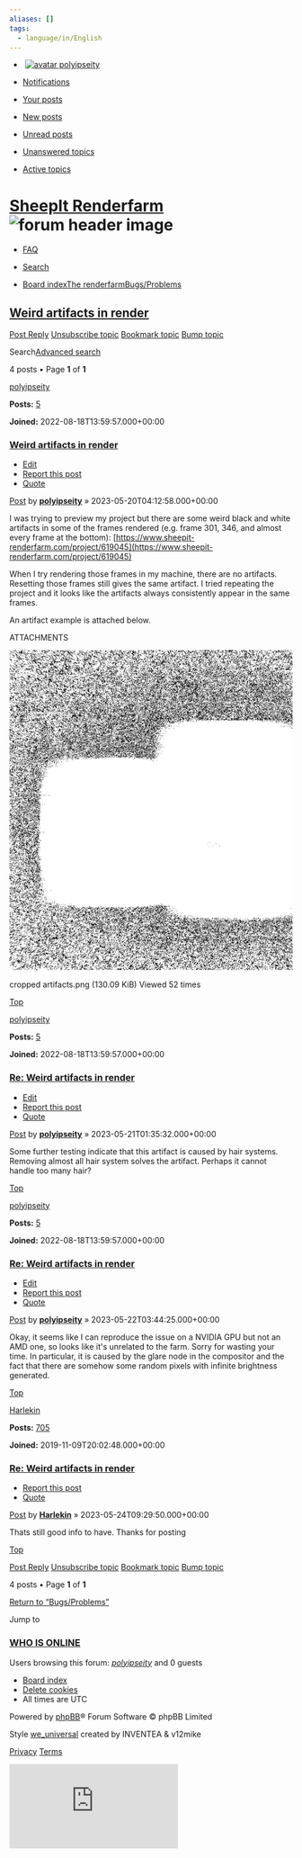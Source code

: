 ```yaml
---
aliases: []
tags:
  - language/in/English
---
```


- &nbsp;[![avatar](https://www.sheepit-renderfarm.com/forum/styles/we_universal/theme/images/no_avatar.gif)&nbsp;polyipseity](https://www.sheepit-renderfarm.com/forum/ucp.php)

- [Notifications](https://www.sheepit-renderfarm.com/forum/ucp.php?i=ucp_notifications)

- [Your posts](https://www.sheepit-renderfarm.com/forum/search.php?search_id=egosearch)
- [New posts](https://www.sheepit-renderfarm.com/forum/search.php?search_id=newposts)
- [Unread posts](https://www.sheepit-renderfarm.com/forum/search.php?search_id=unreadposts)
- [Unanswered topics](https://www.sheepit-renderfarm.com/forum/search.php?search_id=unanswered)
- [Active topics](https://www.sheepit-renderfarm.com/forum/search.php?search_id=active_topics)

# [SheepIt Renderfarm](<https://www.sheepit-renderfarm.com/forum/index.php> "Board index")![forum header image](https://www.sheepit-renderfarm.com/forum/styles/we_universal/theme/images/dashboard.jpg?assets_version=62)

- [FAQ](https://www.sheepit-renderfarm.com/forum/app.php/help/faq "Frequently Asked Questions")
- [Search](https://www.sheepit-renderfarm.com/forum/search.php)

- [Board index](https://www.sheepit-renderfarm.com/forum/index.php "Board index")[The renderfarm](https://www.sheepit-renderfarm.com/forum/viewforum.php?f=4 "The renderfarm")[Bugs/Problems](https://www.sheepit-renderfarm.com/forum/viewforum.php?f=10 "Bugs/Problems")

## [Weird artifacts in render](https://www.sheepit-renderfarm.com/forum/viewtopic.php?f=10&t=2460)

[Post Reply](https://www.sheepit-renderfarm.com/forum/posting.php?mode=reply&f=10&t=2460 "Post a reply")&nbsp;[Unsubscribe topic](https://www.sheepit-renderfarm.com/forum/viewtopic.php?uid=15112&f=10&t=2460&unwatch=topic&start=0&hash=214357e9 "S_WATCH_TOPIC_TITLE")&nbsp;[Bookmark topic](https://www.sheepit-renderfarm.com/forum/viewtopic.php?f=10&t=2460&bookmark=1&hash=214357e9 "L_BOOKMARK_TOPIC")&nbsp;[Bump topic](https://www.sheepit-renderfarm.com/forum/posting.php?mode=bump&f=10&t=2460&hash=214357e9 "L_BUMP_TOPIC")

Search[Advanced search](https://www.sheepit-renderfarm.com/forum/search.php "Advanced search")

4 posts • Page&nbsp;**1**&nbsp;of&nbsp;**1**

[polyipseity](https://www.sheepit-renderfarm.com/forum/memberlist.php?mode=viewprofile&u=15112)

**Posts:**&nbsp;[5](https://www.sheepit-renderfarm.com/forum/search.php?author_id=15112&sr=posts)

**Joined:**&nbsp;2022-08-18T13:59:57.000+00:00

### [Weird artifacts in render](https://www.sheepit-renderfarm.com/forum/viewtopic.php?t=2460#p9130)

- [Edit](https://www.sheepit-renderfarm.com/forum/posting.php?mode=edit&f=10&p=9130 "Edit post")
- [Report this post](https://www.sheepit-renderfarm.com/forum/app.php/post/9130/report "Report this post")
- [Quote](https://www.sheepit-renderfarm.com/forum/posting.php?mode=quote&f=10&p=9130 "Reply with quote")

[Post](https://www.sheepit-renderfarm.com/forum/viewtopic.php?p=9130#p9130 "Post")&nbsp;by&nbsp;**[polyipseity](https://www.sheepit-renderfarm.com/forum/memberlist.php?mode=viewprofile&u=15112)**&nbsp;»&nbsp;2023-05-20T04:12:58.000+00:00

I was trying to preview my project but there are some weird black and white artifacts in some of the frames rendered (e.g. frame 301, 346, and almost every frame at the bottom):&nbsp;[https://www.sheepit-renderfarm.com/project/619045](https://www.sheepit-renderfarm.com/project/619045)

When I try rendering those frames in my machine, there are no artifacts. Resetting those frames still gives the same artifact. I tried repeating the project and it looks like the artifacts always consistently appear in the same frames.

An artifact example is attached below.

ATTACHMENTS

![cropped artifacts.png](./579b459ea3d1962fbf9fecdc6317fd3f6ea78c2ad3235815a246a1d98e81e171.png)

cropped artifacts.png (130.09 KiB) Viewed 52 times

[Top](https://www.sheepit-renderfarm.com/forum/viewtopic.php?t=2460#top "Top")

[polyipseity](https://www.sheepit-renderfarm.com/forum/memberlist.php?mode=viewprofile&u=15112)

**Posts:**&nbsp;[5](https://www.sheepit-renderfarm.com/forum/search.php?author_id=15112&sr=posts)

**Joined:**&nbsp;2022-08-18T13:59:57.000+00:00

### [Re: Weird artifacts in render](https://www.sheepit-renderfarm.com/forum/viewtopic.php?t=2460#p9131)

- [Edit](https://www.sheepit-renderfarm.com/forum/posting.php?mode=edit&f=10&p=9131 "Edit post")
- [Report this post](https://www.sheepit-renderfarm.com/forum/app.php/post/9131/report "Report this post")
- [Quote](https://www.sheepit-renderfarm.com/forum/posting.php?mode=quote&f=10&p=9131 "Reply with quote")

[Post](https://www.sheepit-renderfarm.com/forum/viewtopic.php?p=9131#p9131 "Post")&nbsp;by&nbsp;**[polyipseity](https://www.sheepit-renderfarm.com/forum/memberlist.php?mode=viewprofile&u=15112)**&nbsp;»&nbsp;2023-05-21T01:35:32.000+00:00

Some further testing indicate that this artifact is caused by hair systems. Removing almost all hair system solves the artifact. Perhaps it cannot handle too many hair?

[Top](https://www.sheepit-renderfarm.com/forum/viewtopic.php?t=2460#top "Top")

[polyipseity](https://www.sheepit-renderfarm.com/forum/memberlist.php?mode=viewprofile&u=15112)

**Posts:**&nbsp;[5](https://www.sheepit-renderfarm.com/forum/search.php?author_id=15112&sr=posts)

**Joined:**&nbsp;2022-08-18T13:59:57.000+00:00

### [Re: Weird artifacts in render](https://www.sheepit-renderfarm.com/forum/viewtopic.php?t=2460#p9136)

- [Edit](https://www.sheepit-renderfarm.com/forum/posting.php?mode=edit&f=10&p=9136 "Edit post")
- [Report this post](https://www.sheepit-renderfarm.com/forum/app.php/post/9136/report "Report this post")
- [Quote](https://www.sheepit-renderfarm.com/forum/posting.php?mode=quote&f=10&p=9136 "Reply with quote")

[Post](https://www.sheepit-renderfarm.com/forum/viewtopic.php?p=9136#p9136 "Post")&nbsp;by&nbsp;**[polyipseity](https://www.sheepit-renderfarm.com/forum/memberlist.php?mode=viewprofile&u=15112)**&nbsp;»&nbsp;2023-05-22T03:44:25.000+00:00

Okay, it seems like I can reproduce the issue on a NVIDIA GPU but not an AMD one, so looks like it's unrelated to the farm. Sorry for wasting your time. In particular, it is caused by the glare node in the compositor and the fact that there are somehow some random pixels with infinite brightness generated.

[Top](https://www.sheepit-renderfarm.com/forum/viewtopic.php?t=2460#top "Top")

[Harlekin](https://www.sheepit-renderfarm.com/forum/memberlist.php?mode=viewprofile&u=2600)

**Posts:**&nbsp;[705](https://www.sheepit-renderfarm.com/forum/search.php?author_id=2600&sr=posts)

**Joined:**&nbsp;2019-11-09T20:02:48.000+00:00

### [Re: Weird artifacts in render](https://www.sheepit-renderfarm.com/forum/viewtopic.php?t=2460#p9144)

- [Report this post](https://www.sheepit-renderfarm.com/forum/app.php/post/9144/report "Report this post")
- [Quote](https://www.sheepit-renderfarm.com/forum/posting.php?mode=quote&f=10&p=9144 "Reply with quote")

[Post](https://www.sheepit-renderfarm.com/forum/viewtopic.php?p=9144#p9144 "Post")&nbsp;by&nbsp;**[Harlekin](https://www.sheepit-renderfarm.com/forum/memberlist.php?mode=viewprofile&u=2600)**&nbsp;»&nbsp;2023-05-24T09:29:50.000+00:00

Thats still good info to have. Thanks for posting

[Top](https://www.sheepit-renderfarm.com/forum/viewtopic.php?t=2460#top "Top")

[Post Reply](https://www.sheepit-renderfarm.com/forum/posting.php?mode=reply&f=10&t=2460 "Post a reply")&nbsp;[Unsubscribe topic](https://www.sheepit-renderfarm.com/forum/viewtopic.php?uid=15112&f=10&t=2460&unwatch=topic&start=0&hash=214357e9 "S_WATCH_TOPIC_TITLE")&nbsp;[Bookmark topic](https://www.sheepit-renderfarm.com/forum/viewtopic.php?f=10&t=2460&bookmark=1&hash=214357e9 "L_BOOKMARK_TOPIC")&nbsp;[Bump topic](https://www.sheepit-renderfarm.com/forum/posting.php?mode=bump&f=10&t=2460&hash=214357e9 "L_BUMP_TOPIC")

4 posts • Page&nbsp;**1**&nbsp;of&nbsp;**1**

[Return to “Bugs/Problems”](https://www.sheepit-renderfarm.com/forum/viewforum.php?f=10)

Jump to

### [WHO IS ONLINE](https://www.sheepit-renderfarm.com/forum/viewonline.php)

Users browsing this forum:&nbsp;[_polyipseity_](https://www.sheepit-renderfarm.com/forum/memberlist.php?mode=viewprofile&u=15112)&nbsp;and 0 guests

- [Board index](https://www.sheepit-renderfarm.com/forum/index.php "Board index")
- [Delete cookies](https://www.sheepit-renderfarm.com/forum/ucp.php?mode=delete_cookies)
- All times are&nbsp;UTC

Powered by&nbsp;[phpBB](https://www.phpbb.com/)® Forum Software © phpBB Limited

Style&nbsp;[we_universal](https://phpbb.com/customise/db/style/we_universal)&nbsp;created by INVENTEA & v12mike

[Privacy](https://www.sheepit-renderfarm.com/forum/ucp.php?mode=privacy "Privacy")&nbsp;[Terms](https://www.sheepit-renderfarm.com/forum/ucp.php?mode=terms "Terms")

![cron](https://www.sheepit-renderfarm.com/forum/cron.php?cron_type=cron.task.core.tidy_search)
